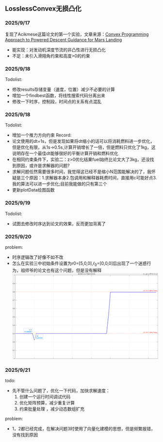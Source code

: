 ## LosslessConvex无损凸化
### 2025/9/17
复现了Acikmese这篇论文的第一个实验，文章来源：[Convex Programming Approach to Powered Descent Guidance for Mars Landing](https://arc.aiaa.org/doi/10.2514/1.27553)
- 能实现：对发动机深度节流的非凸性进行无损凸化
- 不足：未引入滑翔角约束和高度>0的约束
### 2025/9/18
Todolist:
- 修改results存储变量（速度，位置）减少不必要的计算
- 增加一个findbest函数，将线性搜索代码分离出来
- 修改一下时序，控制段，时间点的关系有点混乱
### 2025/9/18
Todolist:
- 增加一个推力方向约束
Record:
- 论文使用的dt=1s，但是发现如果将dt缩小的话可以将消耗燃料进一步优化，但是优化有限，从1s->0.5s,计算开销增长了一倍，但是燃料只优化了1kg，这说明存在一个最佳dt能够很好的平衡计算开销和燃料优化
- 在相同约束条件下，实验二：z>0优化结果fuel始终比论文大了3kg，还没找到原因，或许是求解器的问题?
- 求解问题任然需要很多时间，我觉得这已经不是缩小N范围能解决的了，我怀疑是三个原因：1.求解器本身2.包调用和解释器耗费时间，直接用c可能好点3.我的算法可以进一步优化;目前我能做的只有第三个
- 更新plotData绘图函数
### 2025/9/19
Todolist:
- 试图去修改时序达到论文的效果，反而更加背离了
### 2025/9/20
problem:
- 时序逻辑改了好像不如不改
- 怎么在实验三中初始条件设置为r0=[5,0,0],$\dot{r}_0$=[0,0,0]后出现了一个迷惑行为，祖师爷的论文也有这个问题，但是没有解释
![what fuck](./assets/实验三奇妙问题.png)
### 2025/9/21
todo:
- 先不管什么问题了，优化一下代码，加快求解速度：
    1. 创建一个运行时间调试代码
    2. 优化矩阵预算，减少重复计算
    3. 约束批量处理 ，减少动态数组扩充

problem:
- 1，2都已经完成，在解决问题3时使用了向量化建模的思想，但是频繁报错，没有找到原因